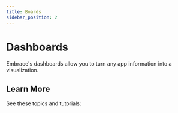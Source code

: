 ```yaml
---
title: Boards
sidebar_position: 2
---
```


# Dashboards

Embrace's dashboards allow you to turn any app information into a visualization.

## Learn More

See these topics and tutorials: